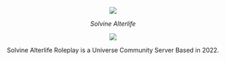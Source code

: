 <p align="center">
  <a aria-label="sal logo" href="https://discord.gg/solvinealterlife">
    <img src="https://media.discordapp.net/attachments/1034440354956591111/1053239564598247514/2.png?width=468&height=468"/>
  </a>
</p>

<p align="center">
  <em>Solvine Alterlife</em>
</p>

<p align="center">
  <a href="https://discord.gg/solvinealterlife">
    <img src="https://img.shields.io/discord/812150001089118210?label=Discord&color=5865F2" />
  </a>
  <br />
</p>

<p align="center">
  Solvine Alterlife Roleplay is a Universe Community Server Based in 2022.
</p>

